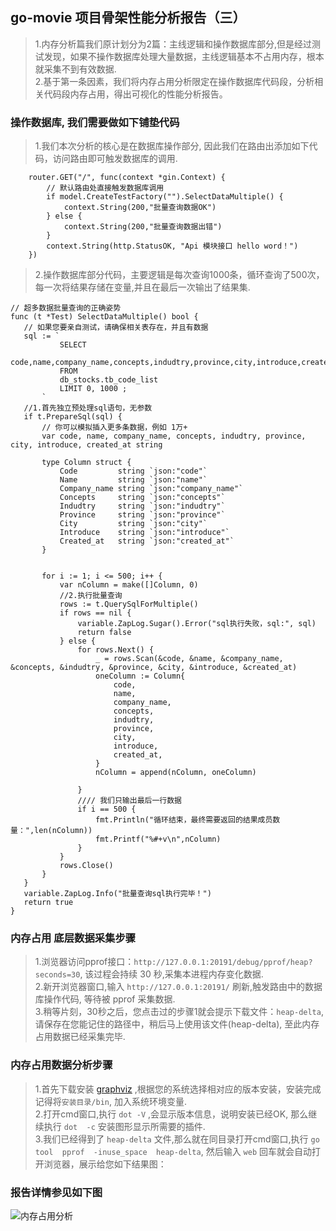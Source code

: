 ##    go-movie 项目骨架性能分析报告（三） 
> 1.内存分析篇我们原计划分为2篇：主线逻辑和操作数据库部分,但是经过测试发现，如果不操作数据库处理大量数据，主线逻辑基本不占用内存，根本就采集不到有效数据.    
> 2.基于第一条因素，我们将内存占用分析限定在操作数据库代码段，分析相关代码段内存占用，得出可视化的性能分析报告。   


###  操作数据库, 我们需要做如下铺垫代码  
>   1.我们本次分析的核心是在数据库操作部分, 因此我们在路由出添加如下代码，访问路由即可触发数据库的调用.  
```code 
	router.GET("/", func(context *gin.Context) {
        // 默认路由处直接触发数据库调用
		if model.CreateTestFactory("").SelectDataMultiple() {
			context.String(200,"批量查询数据OK")
		} else {
			context.String(200,"批量查询数据出错")
		}
		context.String(http.StatusOK, "Api 模块接口 hello word！")
	})
```   

>   2.操作数据库部分代码，主要逻辑是每次查询1000条，循环查询了500次，每一次将结果存储在变量,并且在最后一次输出了结果集.  
 ```code 
// 超多数据批量查询的正确姿势
func (t *Test) SelectDataMultiple() bool {
	// 如果您要亲自测试，请确保相关表存在，并且有数据
	sql := `
			SELECT
			code,name,company_name,concepts,indudtry,province,city,introduce,created_at 
			FROM
			db_stocks.tb_code_list 
			LIMIT 0, 1000 ;
		`
	//1.首先独立预处理sql语句，无参数
	if t.PrepareSql(sql) {
		// 你可以模拟插入更多条数据，例如 1万+
		var code, name, company_name, concepts, indudtry, province, city, introduce, created_at string

		type Column struct {
			Code         string `json:"code"`
			Name         string `json:"name"`
			Company_name string `json:"company_name"`
			Concepts     string `json:"concepts"`
			Indudtry     string `json:"indudtry"`
			Province     string `json:"province"`
			City         string `json:"city"`
			Introduce    string `json:"introduce"`
			Created_at   string `json:"created_at"`
		}


		for i := 1; i <= 500; i++ {
			var nColumn = make([]Column, 0)
			//2.执行批量查询
			rows := t.QuerySqlForMultiple()
			if rows == nil {
				variable.ZapLog.Sugar().Error("sql执行失败，sql:", sql)
				return false
			} else {
				for rows.Next() {
					_ = rows.Scan(&code, &name, &company_name, &concepts, &indudtry, &province, &city, &introduce, &created_at)
					oneColumn := Column{
						code,
						name,
						company_name,
						concepts,
						indudtry,
						province,
						city,
						introduce,
						created_at,
					}
					nColumn = append(nColumn, oneColumn)

				}
				//// 我们只输出最后一行数据
				if i == 500 {
					fmt.Println("循环结束，最终需要返回的结果成员数量：",len(nColumn))
					fmt.Printf("%#+v\n",nColumn)
				}
			}
			rows.Close()
		}
	}
	variable.ZapLog.Info("批量查询sql执行完毕！")
	return true
}

 ```  
###  内存占用 底层数据采集步骤  
>   1.浏览器访问pprof接口：`http://127.0.0.1:20191/debug/pprof/heap?seconds=30`, 该过程会持续 30 秒,采集本进程内存变化数据.        
>   2.新开浏览器窗口,输入 `http://127.0.0.1:20191/` 刷新,触发路由中的数据库操作代码, 等待被 pprof 采集数据.      
>   3.稍等片刻，30秒之后，您点击过的步骤1就会提示下载文件：`heap-delta`, 请保存在您能记住的路径中，稍后马上使用该文件(heap-delta), 至此内存占用数据已经采集完毕.           

###  内存占用数据分析步骤   
>  1.首先下载安装 [graphviz](https://www.graphviz.org/download/) ,根据您的系统选择相对应的版本安装，安装完成记得将`安装目录/bin`, 加入系统环境变量.  
>  2.打开cmd窗口,执行 `dot -V` ,会显示版本信息，说明安装已经OK, 那么继续执行 `dot  -c` 安装图形显示所需要的插件.   
>  3.我们已经得到了 `heap-delta` 文件,那么就在同目录打开cmd窗口,执行 `go  tool  pprof  -inuse_space  heap-delta`, 然后输入 `web` 回车就会自动打开浏览器，展示给您如下结果图：     

###  报告详情参见如下图  
![内存占用分析](https://www.ginskeleton.com/images/sql_memory.png)  
